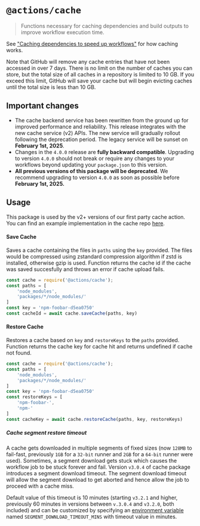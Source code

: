 # `@actions/cache`

> Functions necessary for caching dependencies and build outputs to improve workflow execution time.

See ["Caching dependencies to speed up workflows"](https://docs.github.com/en/actions/using-workflows/caching-dependencies-to-speed-up-workflows) for how caching works.

Note that GitHub will remove any cache entries that have not been accessed in over 7 days. There is no limit on the number of caches you can store, but the total size of all caches in a repository is limited to 10 GB. If you exceed this limit, GitHub will save your cache but will begin evicting caches until the total size is less than 10 GB.

## Important changes

- The cache backend service has been rewritten from the ground up for improved performance and reliability. This release integrates with the new cache service (v2) APIs. The new service will gradually rollout following the deprecation period. The legacy service will be sunset on **February 1st, 2025**.
- Changes in the `4.0.0` release are **fully backward compatible**. Upgrading to version `4.0.0` should not break or require any changes to your workflows beyond updating your `package.json` to this version.
- **All previous versions of this package will be deprecated**. We recommend upgrading to version `4.0.0` as soon as possible before **February 1st, 2025.**

## Usage

This package is used by the v2+ versions of our first party cache action. You can find an example implementation in the cache repo [here](https://github.com/actions/cache).

#### Save Cache

Saves a cache containing the files in `paths` using the `key` provided. The files would be compressed using zstandard compression algorithm if zstd is installed, otherwise gzip is used. Function returns the cache id if the cache was saved succesfully and throws an error if cache upload fails.

```js
const cache = require('@actions/cache');
const paths = [
    'node_modules',
    'packages/*/node_modules/'
]
const key = 'npm-foobar-d5ea0750'
const cacheId = await cache.saveCache(paths, key)
```

#### Restore Cache

Restores a cache based on `key` and `restoreKeys` to the `paths` provided. Function returns the cache key for cache hit and returns undefined if cache not found.

```js
const cache = require('@actions/cache');
const paths = [
    'node_modules',
    'packages/*/node_modules/'
]
const key = 'npm-foobar-d5ea0750'
const restoreKeys = [
    'npm-foobar-',
    'npm-'
]
const cacheKey = await cache.restoreCache(paths, key, restoreKeys)
```

##### Cache segment restore timeout

A cache gets downloaded in multiple segments of fixed sizes (now `128MB` to fail-fast, previously `1GB` for a `32-bit` runner and `2GB` for a `64-bit` runner were used). Sometimes, a segment download gets stuck which causes the workflow job to be stuck forever and fail. Version `v3.0.4` of cache package introduces a segment download timeout. The segment download timeout will allow the segment download to get aborted and hence allow the job to proceed with a cache miss.

Default value of this timeout is 10 minutes (starting `v3.2.1` and higher, previously 60 minutes in versions between `v.3.0.4` and `v3.2.0`, both included) and can be customized by specifying an [environment variable](https://docs.github.com/en/actions/learn-github-actions/environment-variables) named `SEGMENT_DOWNLOAD_TIMEOUT_MINS` with timeout value in minutes.
